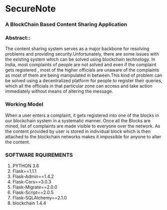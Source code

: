 # SecureNote
### A BlockChain Based Content Sharing Application

### Abstract::

The content sharing system serves as a major backbone for resolving problems and providing security.Unfortunately, there are some issues with the existing system which can be solved using blockchain technology. In India, most  complaints of  people are not solved and even if the complaint gets registered , most of the higher officials are unaware of the complaints as most of them are being manipulated in between.This kind of problem can be solved using a decentralized platform for people to register their queries, which all the officials in that particular zone can access and take action immediately without means of altering the message. 

### Working Model 
When a user enters a complaint, it gets registered into one of the blocks in our blockchain system in a systematic manner. 
Once all the Blocks are mined, list of complaints are made visible to everyone over the network. 
As the content provided by user is stored in individual block which is then attached to the blockchain networks makes it impossible for anyone to alter the content.

### SOFTWARE RQUIREMENTS
  1. PYTHON 3.6
  2. Flask==1.1.1
  3. Flask-Admin==1.4.2
  4. Flask-Cors==3.0.3
  5. Flask-Migrate==2.0.0
  6. Flask-Script==2.0.5
  7. Flask-SQLAlchemy==2.1.0
  8. blockchain 1.4.4
